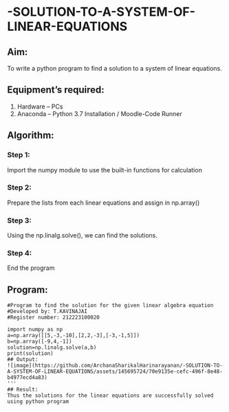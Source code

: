 # -SOLUTION-TO-A-SYSTEM-OF-LINEAR-EQUATIONS
## Aim:
To write a python program to find a solution to a system of linear equations.
## Equipment’s required:
1. 	Hardware – PCs
2. 	Anaconda – Python 3.7 Installation / Moodle-Code Runner
## Algorithm:
### Step 1: 
Import the numpy module to use the built-in functions for calculation
### Step 2: 
Prepare the lists from each linear equations and assign in np.array()
### Step 3: 
Using the np.linalg.solve(), we can find the solutions.
### Step 4: 
End the program
## Program:
```
#Program to find the solution for the given linear algebra equation
#Developed by: T.KAVINAJAI
#Register number: 212223100020

import numpy as np
a=np.array([[5,-3,-10],[2,2,-3],[-3,-1,5]])
b=np.array([-9,4,-1])
solution=np.linalg.solve(a,b)
print(solution)
## Output:
![image](https://github.com/ArchanaSharikalHarinarayanan/-SOLUTION-TO-A-SYSTEM-OF-LINEAR-EQUATIONS/assets/145695724/70e9135e-cefc-496f-8e48-b4977ecd4a83)
'''
## Result: 
Thus the solutions for the linear equations are successfully solved using python program

